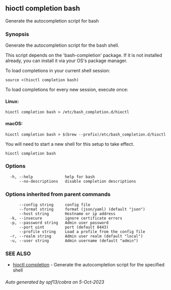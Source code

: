 ## hioctl completion bash

Generate the autocompletion script for bash

### Synopsis

Generate the autocompletion script for the bash shell.

This script depends on the 'bash-completion' package.
If it is not installed already, you can install it via your OS's package manager.

To load completions in your current shell session:

	source <(hioctl completion bash)

To load completions for every new session, execute once:

#### Linux:

	hioctl completion bash > /etc/bash_completion.d/hioctl

#### macOS:

	hioctl completion bash > $(brew --prefix)/etc/bash_completion.d/hioctl

You will need to start a new shell for this setup to take effect.


```
hioctl completion bash
```

### Options

```
  -h, --help              help for bash
      --no-descriptions   disable completion descriptions
```

### Options inherited from parent commands

```
      --config string     config file
      --format string     format (json/yaml) (default "json")
      --host string       Hostname or ip address
  -k, --insecure          ignore certificate errors
  -p, --password string   Admin user password
      --port uint         port (default 8443)
      --profile string    Load a profile from the config file
  -r, --realm string      Admin user realm (default "local")
  -u, --user string       Admin username (default "admin")
```

### SEE ALSO

* [hioctl completion](hioctl_completion.md)	 - Generate the autocompletion script for the specified shell

###### Auto generated by spf13/cobra on 5-Oct-2023
